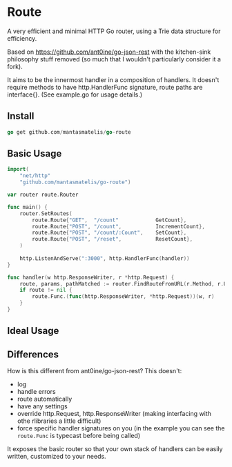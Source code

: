 # Route #

A very efficient and minimal HTTP Go router, using a Trie data structure for efficiency.

Based on https://github.com/ant0ine/go-json-rest with the kitchen-sink philosophy stuff removed (so much that I wouldn't particularly consider it a fork).

It aims to be the innermost handler in a composition of handlers. It doesn't require methods to have http.HandlerFunc signature, route paths are interface{}. (See example.go for usage details.)

## Install ##

```go
go get github.com/mantasmatelis/go-route
```

## Basic Usage ##


```go
import(
    "net/http"
    "github.com/mantasmatelis/go-route")

var router route.Router

func main() {
    router.SetRoutes(
        route.Route{"GET",  "/count"            GetCount},
        route.Route{"POST", "/count",           IncrementCount},
        route.Route{"POST", "/count/:Count",    SetCount},
        route.Route{"POST", "/reset",           ResetCount},
    )
    
    http.ListenAndServe(":3000", http.HandlerFunc(handler))
}

func handler(w http.ResponseWriter, r *http.Request) {
    route, params, pathMatched := router.FindRouteFromURL(r.Method, r.URL)
    if route != nil {
        route.Func.(func(http.ResponseWriter, *http.Request))(w, r)
    }
}

```

## Ideal Usage ##

## Differences ##

How is this different from ant0ine/go-json-rest? This doesn't:
  * log
  * handle errors
  * route automatically
  * have any settings
  * override http.Request, http.ResponseWriter (making interfacing with othe rlibraries a little difficult)
  * force specific handler signatures on you (in the example you can see the ```route.Func``` is typecast before being called)

It exposes the basic router so that your own stack of handlers can be easily written, customized to your needs.

